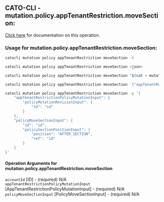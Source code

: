 
## CATO-CLI - mutation.policy.appTenantRestriction.moveSection:
[Click here](https://api.catonetworks.com/documentation/#mutation-mutation.policy.appTenantRestriction.moveSection) for documentation on this operation.

### Usage for mutation.policy.appTenantRestriction.moveSection:

```bash
catocli mutation policy appTenantRestriction moveSection -h

catocli mutation policy appTenantRestriction moveSection <json>

catocli mutation policy appTenantRestriction moveSection "$(cat < mutation.policy.appTenantRestriction.moveSection.json)"

catocli mutation policy appTenantRestriction moveSection '{"appTenantRestrictionPolicyMutationInput":{"policyMutationRevisionInput":{"id":"id"}},"policyMoveSectionInput":{"id":"id","policySectionPositionInput":{"position":"AFTER_SECTION","ref":"id"}}}'

catocli mutation policy appTenantRestriction moveSection -p '{
    "appTenantRestrictionPolicyMutationInput": {
        "policyMutationRevisionInput": {
            "id": "id"
        }
    },
    "policyMoveSectionInput": {
        "id": "id",
        "policySectionPositionInput": {
            "position": "AFTER_SECTION",
            "ref": "id"
        }
    }
}'
```

#### Operation Arguments for mutation.policy.appTenantRestriction.moveSection ####

`accountId` [ID] - (required) N/A    
`appTenantRestrictionPolicyMutationInput` [AppTenantRestrictionPolicyMutationInput] - (required) N/A    
`policyMoveSectionInput` [PolicyMoveSectionInput] - (required) N/A    
